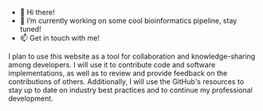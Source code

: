 - 👋 Hi there!
- 🔭 I’m currently working on some cool bioinformatics pipeline, stay tuned!
- 📫 Get in touch with me!


I plan to use this website as a tool for collaboration and knowledge-sharing among developers. I will use it to contribute code and software implementations, as well as to review and provide feedback on the contributions of others. Additionally, I will use the GitHub's resources to stay up to date on industry best practices and to continue my professional development.

<!--
**mircomacchi/mircomacchi** is a ✨ _special_ ✨ repository because its `README.md` (this file) appears on your GitHub profile.

Here are some ideas to get you started:

- 🔭 I’m currently working on ...
- 🌱 I’m currently learning ...
- 👯 I’m looking to collaborate on ...
- 🤔 I’m looking for help with ...
- 💬 Ask me about ...
- 📫 How to reach me: ...
- 😄 Pronouns: ...
- ⚡ Fun fact: ...
-->
